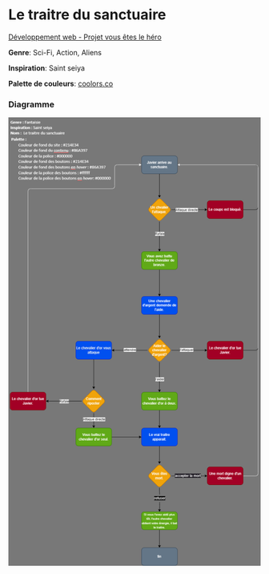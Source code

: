 # Le traitre du sanctuaire

[Développement web - Projet vous êtes le héro](index.html)

**Genre**: Sci-Fi, Action, Aliens

**Inspiration**: Saint seiya

**Palette de couleurs**: [coolors.co](https://coolors.co/000000-ffffff-214e34-86a397)

### Diagramme
![diagramme](assets/drawio/schema.png)